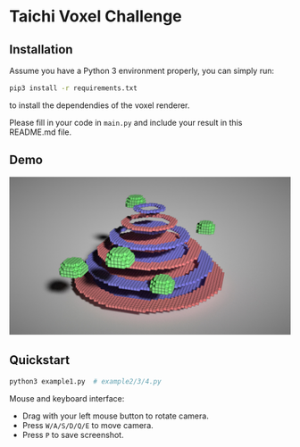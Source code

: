 # Taichi Voxel Challenge

## Installation

Assume you have a Python 3 environment properly, you can simply run:

```sh
pip3 install -r requirements.txt
```

to install the dependendies of the voxel renderer.

Please fill in your code in `main.py` and include your result in this README.md file.

## Demo
![](./screenshot2022-05-02-120106.jpg)

## Quickstart

```sh
python3 example1.py  # example2/3/4.py
```

Mouse and keyboard interface:

+ Drag with your left mouse button to rotate camera.
+ Press `W/A/S/D/Q/E` to move camera.
+ Press `P` to save screenshot.
